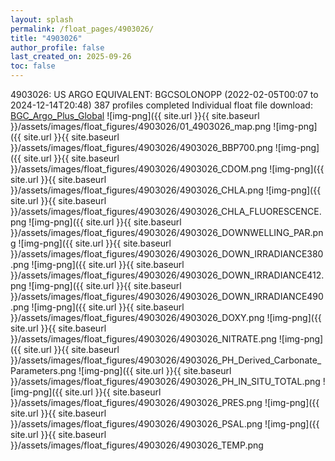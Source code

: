 ```yaml
---
layout: splash
permalink: /float_pages/4903026/
title: "4903026"
author_profile: false
last_created_on: 2025-09-26
toc: false
---
```

 
4903026: US ARGO EQUIVALENT: BGCSOLONOPP (2022-02-05T00:07 to 2024-12-14T20:48)
387 profiles completed
Individual float file download: [BGC_Argo_Plus_Global](https://ftp.soest.hawaii.edu/bgc_argo_plus/Individual_Floats/outliers_removed/4903026_Sprof_processed.nc)
![img-png]({{ site.url }}{{ site.baseurl }}/assets/images/float_figures/4903026/01_4903026_map.png
![img-png]({{ site.url }}{{ site.baseurl }}/assets/images/float_figures/4903026/4903026_BBP700.png
![img-png]({{ site.url }}{{ site.baseurl }}/assets/images/float_figures/4903026/4903026_CDOM.png
![img-png]({{ site.url }}{{ site.baseurl }}/assets/images/float_figures/4903026/4903026_CHLA.png
![img-png]({{ site.url }}{{ site.baseurl }}/assets/images/float_figures/4903026/4903026_CHLA_FLUORESCENCE.png
![img-png]({{ site.url }}{{ site.baseurl }}/assets/images/float_figures/4903026/4903026_DOWNWELLING_PAR.png
![img-png]({{ site.url }}{{ site.baseurl }}/assets/images/float_figures/4903026/4903026_DOWN_IRRADIANCE380.png
![img-png]({{ site.url }}{{ site.baseurl }}/assets/images/float_figures/4903026/4903026_DOWN_IRRADIANCE412.png
![img-png]({{ site.url }}{{ site.baseurl }}/assets/images/float_figures/4903026/4903026_DOWN_IRRADIANCE490.png
![img-png]({{ site.url }}{{ site.baseurl }}/assets/images/float_figures/4903026/4903026_DOXY.png
![img-png]({{ site.url }}{{ site.baseurl }}/assets/images/float_figures/4903026/4903026_NITRATE.png
![img-png]({{ site.url }}{{ site.baseurl }}/assets/images/float_figures/4903026/4903026_PH_Derived_Carbonate_Parameters.png
![img-png]({{ site.url }}{{ site.baseurl }}/assets/images/float_figures/4903026/4903026_PH_IN_SITU_TOTAL.png
![img-png]({{ site.url }}{{ site.baseurl }}/assets/images/float_figures/4903026/4903026_PRES.png
![img-png]({{ site.url }}{{ site.baseurl }}/assets/images/float_figures/4903026/4903026_PSAL.png
![img-png]({{ site.url }}{{ site.baseurl }}/assets/images/float_figures/4903026/4903026_TEMP.png

